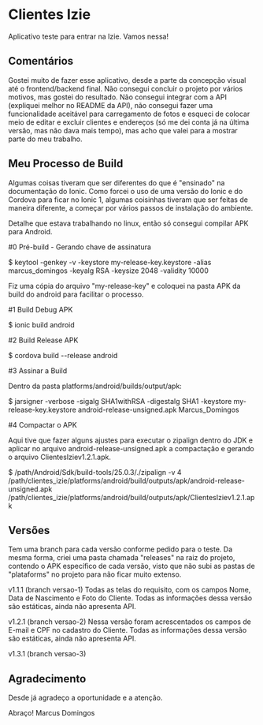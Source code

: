 # Clientes Izie

Aplicativo teste para entrar na Izie. Vamos nessa!

## Comentários ##

Gostei muito de fazer esse aplicativo, desde a parte da concepção visual até o frontend/backend final. Não consegui concluir o projeto por vários motivos, mas gostei do resultado. Não consegui integrar com a API (expliquei melhor no README da API), não consegui fazer uma funcionalidade aceitável para carregamento de fotos e esqueci de colocar meio de editar e excluir clientes e endereços (só me dei conta já na última versão, mas não dava mais tempo), mas acho que valei para a mostrar parte do meu trabalho.

## Meu Processo de Build ##

Algumas coisas tiveram que ser diferentes do que é "ensinado" na documentação do Ionic. Como forcei o uso de uma versão do Ionic e do Cordova para ficar no Ionic 1, algumas coisinhas tiveram que ser feitas de maneira diferente, a começar por vários passos de instalação do ambiente.

Detalhe que estava trabalhando no linux, então só consegui compilar APK para Android.

#0 Pré-build - Gerando chave de assinatura

$ keytool -genkey -v -keystore my-release-key.keystore -alias marcus_domingos -keyalg RSA -keysize 2048 -validity 10000

Fiz uma cópia do arquivo "my-release-key" e coloquei na pasta APK da build do android para facilitar o processo.

#1 Build Debug APK

$ ionic build android

#2 Build Release APK

$ cordova build --release android

#3 Assinar a Build

Dentro da pasta platforms/android/builds/output/apk:

$ jarsigner -verbose -sigalg SHA1withRSA -digestalg SHA1 -keystore my-release-key.keystore android-release-unsigned.apk Marcus_Domingos

#4 Compactar o APK

Aqui tive que fazer alguns ajustes para executar o zipalign dentro do JDK e aplicar no arquivo android-release-unsigned.apk a compactação e gerando o arquivo ClientesIziev1.2.1.apk.

$ /path/Android/Sdk/build-tools/25.0.3/./zipalign -v 4 /path/clientes_izie/platforms/android/build/outputs/apk/android-release-unsigned.apk /path/clientes_izie/platforms/android/build/outputs/apk/ClientesIziev1.2.1.apk

## Versões ##

Tem uma branch para cada versão conforme pedido para o teste. Da mesma forma, criei uma pasta chamada "releases" na raiz do projeto, contendo o APK específico de cada versão, visto que não subi as pastas de "plataforms" no projeto para não ficar muito extenso.

v1.1.1 (branch versao-1)
Todas as telas do requisito, com os campos Nome, Data de Nascimento e Foto do Cliente. Todas as informações dessa versão são estáticas, ainda não apresenta API.

v1.2.1 (branch versao-2)
Nessa versão foram acrescentados os campos de E-mail e CPF no cadastro do Cliente. Todas as informações dessa versão são estáticas, ainda não apresenta API.

v1.3.1 (branch versao-3)

## Agradecimento ##

Desde já agradeço a oportunidade e a atenção.

Abraço!
Marcus Domingos
